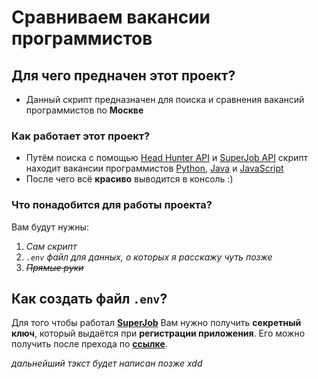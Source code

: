 # Сравниваем вакансии программистов

## Для чего предначен этот проект?

- Данный скрипт предназначен для поиска и сравнения вакансий программистов по **Москве**

### Как работает этот проект?

- Путём поиска с помощью [Head Hunter API](https://dev.hh.ru) и [SuperJob API](https://api.superjob.ru/?from_refresh=1) скрипт находит вакансии программистов [Python](https://www.python.org), [Java](https://www.java.com/ru/) и [JavaScript](https://developer.mozilla.org/en-US/docs/Web/JavaScript)
- После чего всё **красиво** выводится в консоль :)

### Что понадобится для работы проекта?

Вам будут нужны:

1. *Сам скрипт*
2. *```.env``` файл для данных, о которых я расскажу чуть позже*
3. ~~*Прямые руки*~~

## Как создать файл ```.env```?

Для того чтобы работал **[SuperJob](https://api.superjob.ru/?from_refresh=1)** Вам нужно получить **секретный ключ**, который выдаётся при **регистрации приложения**.
Его можно получить после прехода по **[ссылке](https://api.superjob.ru/register)**.

*дальнейший тэкст будет написан позже xdd*
